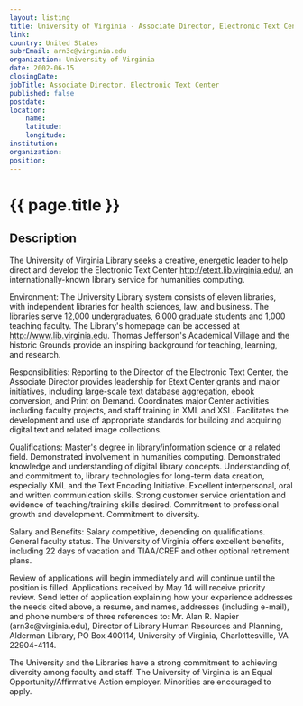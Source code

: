 ```yaml
---
layout: listing
title: University of Virginia - Associate Director, Electronic Text Center
link:
country: United States
subrEmail: arn3c@virginia.edu
organization: University of Virginia 
date: 2002-06-15
closingDate: 
jobTitle: Associate Director, Electronic Text Center
published: false
postdate:
location:
	name: 
	latitude: 
	longitude: 
institution: 
organization: 
position: 
--- 
```



# {{ page.title }}

## Description


<p>The University of Virginia Library seeks a creative, energetic leader to help direct and develop the Electronic Text Center <a href="http://etext.lib.virginia.edu/">http://etext.lib.virginia.edu/</a>, an internationally-known library service for humanities computing.</p>

<p>Environment: The University Library system consists of eleven libraries, with independent libraries for health sciences, law, and business. The libraries serve 12,000 undergraduates, 6,000 graduate students and 1,000 teaching faculty. The Library's homepage can be accessed at <a href="http://www.lib.virginia.edu"> http://www.lib.virginia.edu</a>.  Thomas Jefferson's Academical Village and the historic Grounds provide an inspiring background for teaching, learning, and research.</p>

<p>Responsibilities: Reporting to the Director of the Electronic Text Center, the Associate Director provides leadership for Etext Center grants and major initiatives, including large-scale text database aggregation, ebook conversion, and Print on Demand. Coordinates major Center activities including faculty projects, and staff training in XML and XSL.  Facilitates the development and use of appropriate standards for building and acquiring digital text and related image collections.</p>

<p>Qualifications: Master's degree in library/information science or a related field. Demonstrated involvement in humanities computing. Demonstrated knowledge and understanding of digital library concepts. Understanding of, and commitment to, library technologies for long-term data creation, especially XML and the Text Encoding Initiative. Excellent interpersonal, oral and written communication skills. Strong customer service orientation and evidence of teaching/training skills desired. Commitment to professional growth and development. Commitment to diversity.</p>

<p>Salary and Benefits: Salary competitive, depending on qualifications. General faculty status. The University of Virginia offers excellent benefits, including 22 days of vacation and TIAA/CREF and other optional retirement plans.</p>

<p>Review of applications will begin immediately and will continue until the position is filled. Applications received by May 14 will receive priority review. Send letter of application explaining how your experience addresses the needs cited above, a resume, and names, addresses (including e-mail), and phone numbers of three references to: Mr. Alan R. Napier (arn3c@virginia.edu), Director of Library Human Resources and Planning, Alderman Library, PO Box 400114, University of Virginia, Charlottesville, VA 22904-4114.</p>

<p>The University and the Libraries have a strong commitment to achieving diversity among faculty and staff. The University of Virginia is an Equal Opportunity/Affirmative Action employer. Minorities are encouraged to apply.</p>
